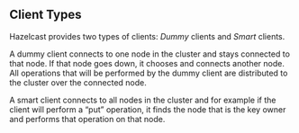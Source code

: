 


## Client Types

Hazelcast provides two types of clients: *Dummy* clients and *Smart* clients.

A dummy client connects to one node in the cluster and stays connected to that node. If that node goes down, it chooses and connects another node. All operations that will be performed by the dummy client are distributed to the cluster over the connected node.

A smart client connects to all nodes in the cluster and for example if the client will perform a “put” operation, it finds the node that is the key owner and performs that operation on that node.


